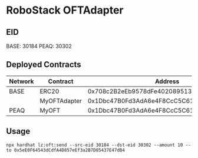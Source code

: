 # RoboStack OFTAdapter

## EID
BASE: 30184
PEAQ: 30302

## Deployed Contracts

| Network | Contract     | Address                                    |
|---------|--------------|--------------------------------------------|
| BASE    | ERC20        | 0x708c2B2eEb9578dFe4020895139E88F7654647Ff |
|         | MyOFTAdapter | 0x1Dbc47B0Fd3AdA6e4F8CcC5C619a2048c4Bd35C1 |
| PEAQ    | MyOFT        | 0x1Dbc47B0Fd3AdA6e4F8CcC5C619a2048c4Bd35C1 |

## Usage

```shell
npx hardhat lz:oft:send --src-eid 30184 --dst-eid 30302 --amount 10 --to 0x5eE0F64543dCdfA4D857eEf3a2B7D85437E47dB4
```
